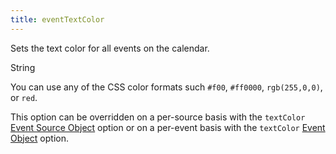 ```yaml
---
title: eventTextColor
---
```


Sets the text color for all events on the calendar.

<div class='spec' markdown='1'>
String
</div>

You can use any of the CSS color formats such `#f00`, `#ff0000`, `rgb(255,0,0)`, or `red`.

This option can be overridden on a per-source basis with the `textColor` [Event Source Object](event-source-object) option or on a per-event basis with the `textColor` [Event Object](event-object) option.
